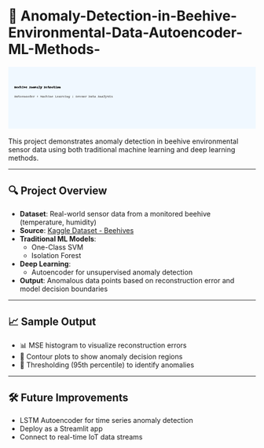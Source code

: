 # 🐝 Anomaly-Detection-in-Beehive-Environmental-Data-Autoencoder-ML-Methods-

![Project Banner](beehive_project_banner.png)

This project demonstrates anomaly detection in beehive environmental sensor data using both traditional machine learning and deep learning methods.

---

## 🔍 Project Overview

- **Dataset**: Real-world sensor data from a monitored beehive (temperature, humidity)
- **Source**: [Kaggle Dataset - Beehives](https://www.kaggle.com/datasets/vivovinco/beehives/data)
- **Traditional ML Models**:
  - One-Class SVM
  - Isolation Forest
- **Deep Learning**:
  - Autoencoder for unsupervised anomaly detection
- **Output**: Anomalous data points based on reconstruction error and model decision boundaries

---

## 📈 Sample Output

- 📊 MSE histogram to visualize reconstruction errors  
- 🎯 Contour plots to show anomaly decision regions  
- 🧠 Thresholding (95th percentile) to identify anomalies

---

 ##  🛠️ Future Improvements
 
- LSTM Autoencoder for time series anomaly detection
- Deploy as a Streamlit app
- Connect to real-time IoT data streams



